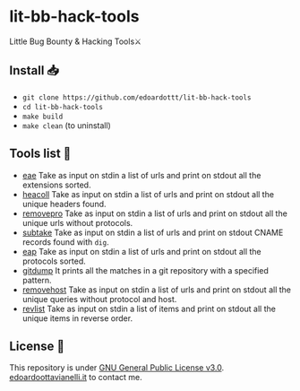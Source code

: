 # lit-bb-hack-tools
Little Bug Bounty & Hacking Tools⚔️

Install 📥
-------

- `git clone https://github.com/edoardottt/lit-bb-hack-tools`
- `cd lit-bb-hack-tools`
- `make build`
- `make clean` (to uninstall)

Tools list 📃
-------

- [eae](https://github.com/edoardottt/lit-bb-hack-tools/tree/main/eae) Take as input on stdin a list of urls and print on stdout all the extensions sorted.
- [heacoll](https://github.com/edoardottt/lit-bb-hack-tools/tree/main/heacoll) Take as input on stdin a list of urls and print on stdout all the unique headers found.
- [removepro](https://github.com/edoardottt/lit-bb-hack-tools/tree/main/removepro) Take as input on stdin a list of urls and print on stdout all the unique urls without protocols.
- [subtake](https://github.com/edoardottt/lit-bb-hack-tools/tree/main/subtake) Take as input on stdin a list of urls and print on stdout CNAME records found with `dig`.
- [eap](https://github.com/edoardottt/lit-bb-hack-tools/tree/main/eap) Take as input on stdin a list of urls and print on stdout all the protocols sorted.
- [gitdump](https://github.com/edoardottt/lit-bb-hack-tools/tree/main/gitdump) It prints all the matches in a git repository with a specified pattern.
- [removehost](https://github.com/edoardottt/lit-bb-hack-tools/tree/main/removehost) Take as input on stdin a list of urls and print on stdout all the unique queries without protocol and host.
- [revlist](https://github.com/edoardottt/lit-bb-hack-tools/tree/main/revlist) Take as input on stdin a list of items and print on stdout all the unique items in reverse order.

License 📝
-------

This repository is under [GNU General Public License v3.0](https://github.com/edoardottt/lit-bb-hack-tools/blob/main/LICENSE).  
[edoardoottavianelli.it](https://www.edoardoottavianelli.it) to contact me.
